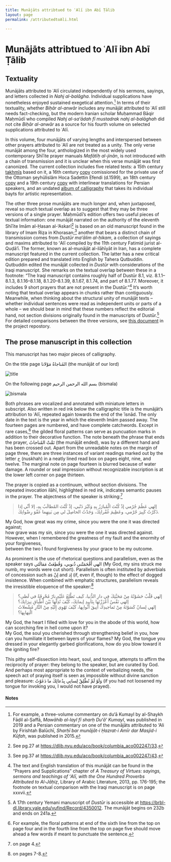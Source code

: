 ```yaml
---
title: Munājāts attribtued to ʿAlī ibn Abī Ṭālib
layout: page
permalink: /attributedtoAli.html

---
```

# Munājāts attribtued to ʿAlī ibn Abī Ṭālib

## Textuality
Munājāts attributed to ʿAlī circulated independently of his sermons, sayings, and letters collected in _Nahj al-balāgha_. 
Individual supplications have nonetheless enjoyed sustained exegetical attention.[^1] In terms of their textuality, whether _Biḥār al-anwār_ includes any munājāt attributed to ʿAlī still needs fact-checking, but the modern Iranian scholar Muḥammad Bāqir Maḥmūdī who compiled _Nahj al-saʻādah fī mustadrak nahj al-balāghah_ did not cite _Biḥār al-anwār_ as a source for his fourth volume on selected supplications attributed to ʿAlī.  

In this volume, four munājāts of varying lengths and interspersed between other prayers attributed to ʿAlī are not treated as a unity. The only verse munājāt among the four, anthologized in the most widely used contemporary Shīʿīte prayer manuals _Mafātīḥ al-jinān_, is not introduced with a chain of transmission and it is unclear when this verse munājāt was first canonized. The current collection includes five related texts: a 15th century [takhmīs](https://layilin.github.io/munajat/item.html?id=mnj002) based on it, a 16th century [copy](https://layilin.github.io/munajat/item.html?id=mnj016) comissioned for the private use of the Ottoman şeyhülislâm Hoca Sadettin Efendi (d.1599), an 18th century [copy](https://layilin.github.io/munajat/item.html?id=mnj008) and a 19th century [copy](https://layilin.github.io/munajat/item.html?id=mnj010) with interlinear translations for Persian speakers, and an undated [album of calligraphy](https://layilin.github.io/munajat/item.html?id=mnj009) that takes its individual bayts for artistic representation.

The other three prose munājāts are much longer and, when juxtaposed, reveal so much textual overlap as to suggest that they may be three versions of a single prayer. Maḥmūdī’s edition offers two useful pieces of textual information: one munājāt narrated on the authority of the eleventh Shīʿīte Imām al-Ḥasan al-‘Askarī[^2] is based on an old manuscript found in the library of Imam Riẓa in Khorasan;[^3] another that bears a distinct chain of transmission comes from _Dustūr ma‘ālim al-ḥikam_, a collection of sayings and maxims attributed to ʻAlī compiled by the 11th century Fatimid jurist al-Quḍā‘ī. The former, known as al-munājāt al-ilāhīyāt in Iran, has a complete manuscript featured in the current collection. The latter has a new critical edition prepared and translated into English by Tahera Qutbuddin. Qutbuddin edited the munājāt collected in _Dustūr_ with considerations of the Iraqi manuscript. She remarks on the textual overlap between these in a footnote: “The Iraqi manuscript contains roughly half of Dustūr 8.1, viz. 8.1.1–8.1.3, 8.1.16–8.1.18, 8.1.20–8.1.39, 8.1.67, 8.1.74, and part of 8.1.77. Moreover, it includes 9 short prayers that are not present in the Dustūr.”[^4]  It’s worth noting that textual overlap appears in chunks rather than contiguously. Meanwhile, when thinking about the structural unity of munājāt texts – whether individual sentences were read as independent units or parts of a whole – we should bear in mind that these numbers reflect the editorial hand, not section divisions originally found in the manuscripts of Dustūr.[^5] For detailed comparisons between the three versions, see [this document](https://github.com/layilin/munajat/blob/main/docs/collation_prose_%E2%80%98Ali.pdf) in the project repostory.

## The prose manuscript in this collection
This manuscript has two major pieces of calligraphy.

On the title page المُناجاةُ مَوْلانا (the munājāt of our lord)

![title](/munajat/assets/img/title.png)

On the following page بسم الله الرحمن الرحيم (bismala)

![bismala](/munajat/assets/img/bismala.png)

Both phrases are vocalized and annotated with miniature letters in subscript. Also written in red ink below the calligraphic title is the munājāt’s attribution to ʿAlī, repeated again towards the end of the ʾisnād. The only date in the text is the year in which the eleventh Imām passed away. The fourteen pages are numbered, and have complete catchwords. Except in rare cases,[^6] the gilded floral patterns can serve as puncuation marks in addition to their decorative function. The note beneath the phrase that ends the prayer, تَمَّتْ المُناجاتُ (the munājāt ended), was by a different hand and has been crossed out. Apart from the unreadable notes on the margin of page three, there are three instances of variant readings marked out by the letter خ (nuskhah) in a neatly lined read box on pages eight, nine, and twelve. The marginal note on page fourteen is blurred because of water damage. A roundel or seal impression without recognizable inscription is at the lower left corner on page thirteen.

The prayer is copied as a continuum, without section divisions. The repeated invocation ilāhī, highlighted in red ink, indicates semantic pauses in the prayer. The abjectness of the speaker is striking:[^7]

>إلهي عَظُمَ جُرْمي إذْ كُنْتَ الْمُبارَزُ بِهِ وَكَبُرَ ذَنْبي، إذْ كُنْتَ المُطالَبُ بِهِ، إلا أنِّي إذا ذَكَرْتُ كَبِيرَ جُرْمي، وعَظِيمَ غُفْرانِكَ، وَجَدْتُ الحاصِلَ لي مِن بَينِهِما عَفْوَ رِضْوانِكَ.

My God, how great was my crime, since you were the one it was directed against;  
how grave was my sin, since you were the one it was directed against.   
However, when I remembered the greatness of my fault and the enormity of your forgiveness,     
between the two I found forgiveness by your grace to be my outcome.

As prominent is the use of rhetorical questions and parallelism, even as the speaker says الهي أَفْحَمَتْني ذُنوبي، وَقُطِعَتْ مَقالَتَي (My God, my sins struck me numb, my words were cut short). Parallelism is often instituted by adverbials of concession such as إنْ and إذ (if, even if, though) to the effect of dogged insistence. When combined with emphatic structures, parallelism reveals the irresistible eloquence of the speaker:[^8]

>إلهي قَلْبٌ حَشَوْتُهُ مِنْ مَحَبَّتِكَ في دارِ الدُّنيا، كَيف تَطَّلِعُ عَلَيْهِ نارٌ مُحْرِقَةٌ في لَظى؟  
>إلهي نَفْسٌ أَعْزَزْتَها بِتَأييدِ إيمانِكَ، كَيْفَ تُذِلُّها بَيْنَ أَطْباقِ نِيرَانِكَ؟  
>إلهي لِسانٌ كَسَوْتَهُ مِنْ تَماجيدِكَ أنِيقَ أَثْوابِها، كَيْفَ تَهْوِي إِلَيْهِ مِنْ النَّارِ مُشْعلاتُ الْتِهابِها؟

My God, the heart I filled with love for you in the abode of this world, how can scorching fire in hell come upon it?  
My God, the soul you cherished through strengthening belief in you, how can you humiliate it between layers of your flames?
My God, the tongue you dressed in your elegantly garbed glorifications, how do you blow toward it the igniting fire?  

This pithy self-dissection into heart, soul, and tongue, attempts to affirm the reciprocity of prayer: they belong to the speaker, but are curated by God. And perhaps most appropriate to the context of verbalizing needs, the speech act of praying itself is seen as impossible without divine sanction and pleasure: وَلَوْ لَمْ تُطْلِقْ لِسانِي بِدُعائِكَ ما دَعَوْتُ (if you had not loosened my tongue for invoking you, I would not have prayed).



#### Notes
[^1]: For example, a three-volume commentary on du‘ā Kumayl by al-Shaykh Fāḍil al-Ṣaffā, _Mawāhib al-layl fī sharḥ Duʻāʼ Kumayl_, was published 
in 2019 and a Persian commentary on one of the munājāts attributed to ‘Ali by Firishtah Balūchī, _Sharḥī bar munājāt-i Ḥazrat-i Amīr dar Masjid-i Kūfah_, 
was published in 2015.

[^2]: See pg.27 at https://dlib.nyu.edu/aco/book/columbia_aco002247/33.

[^3]: See pg.37 at https://dlib.nyu.edu/aco/book/columbia_aco002247/43.

[^4]: The text and English translation of this munājāt can be found in the “Prayers and Supplications” chapter of _A Treasury of Virtues: sayings, sermons and teachings of ʻAlī, with the One Hundred Proverbs Attributed to Al-Jāḥiẓ_, Library of Arabic Literature, 2013, pp. 176-195; the footnote on textual comparison with the Iraqi manuscript is on page xxxvii. 

[^5]: A 17th century Yemani manuscript of _Dustūr_ is accessible at https://brbl-dl.library.yale.edu/vufind/Record/4350012. The munājāt begins on 232b and ends on 241a.

[^6]: For example, the floral patterns at end of the sixth line from the top on page four and in the fourth line from the top on page five should move ahead a few words if meant to punctuate the sentence.

[^7]: on page 4.

[^8]: on pages 7-8.
